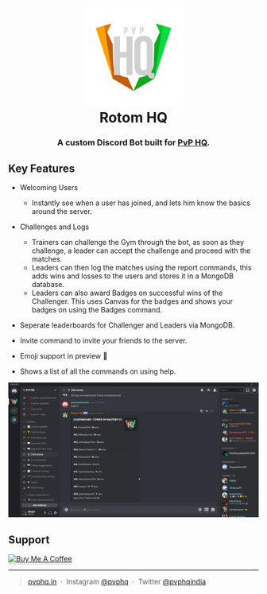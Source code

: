 <h1 align="center">
  <br>
  <a href="https://discord.gg/QEFTu9J" target="_blank"><img src="https://raw.githubusercontent.com/psianion/rotomhq/master/assets/img/logo.png" alt="Rotom HQ" width="200"></a>
  <br>
  Rotom HQ
  <br>
</h1>

<h3 align="center">A custom Discord Bot built for <a href="https://discord.gg/QEFTu9J" target="_blank">PvP HQ</a>.</h3>

## Key Features

* Welcoming Users
  - Instantly see when a user has joined, and lets him know the basics around the server.

* Challenges and Logs
  - Trainers can challenge the Gym through the bot, as soon as they challenge, a leader can accept
  the challenge and proceed with the matches.
  - Leaders can then log the matches using the report commands, this adds wins and losses to the users and stores it in
  a MongoDB database.
  - Leaders can also award Badges on successful wins of the Challenger. This uses Canvas for the badges and shows your badges on using the 
  Badges command.

* Seperate leaderboards for Challenger and Leaders via MongoDB.
* Invite command to invite your friends to the server.
* Emoji support in preview :tada: 
* Shows a list of all the commands on using help.

![screenshot](https://raw.githubusercontent.com/psianion/rotomhq/master/assets/img/Rotom1.gif)

## Support

<a href="https://www.buymeacoffee.com/pvphq" target="_blank"><img src="https://www.buymeacoffee.com/assets/img/custom_images/purple_img.png" alt="Buy Me A Coffee" style="height: 41px !important;width: 174px !important;box-shadow: 0px 3px 2px 0px rgba(190, 190, 190, 0.5) !important;-webkit-box-shadow: 0px 3px 2px 0px rgba(190, 190, 190, 0.5) !important;" ></a>

---

> [pvphq.in](https://www.pvphq.in) &nbsp;&middot;&nbsp;
> Instagram [@pvphq](https://www.instagram.com/pvphq/) &nbsp;&middot;&nbsp;
> Twitter [@pvphqindia](https://twitter.com/pvphqindia)
